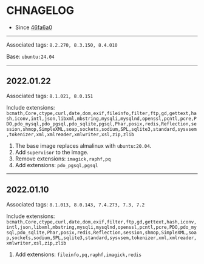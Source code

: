 # CHNAGELOG

- Since [46fa6a0](https://github.com/jetsung/docker-nginx-php/tree/46fa6a0f2621a4369e3f369ce165383a81115b61)

---
Associated tags: `8.2.270, 8.3.150, 8.4.010`

Base: `ubuntu:24.04`

---

## 2022.01.22

Associated tags: `8.1.021, 8.0.151`

Include extensions:
`bcmath,Core,ctype,curl,date,dom,exif,fileinfo,filter,ftp,gd,gettext,hash,iconv,intl,json,libxml,mbstring,mysqli,mysqlnd,openssl,pcntl,pcre,PDO,pdo_mysql,pdo_pgsql,pdo_sqlite,pgsql,Phar,posix,redis,Reflection,session,shmop,SimpleXML,soap,sockets,sodium,SPL,sqlite3,standard,sysvsem,tokenizer,xml,xmlreader,xmlwriter,xsl,zip,zlib`

1. The base image replaces almalinux with `ubuntu:20.04`.
2. Add `supervisor` to the image.
3. Remove extensions: `imagick,raphf,pq`
4. Add extensions: `pdo_pgsql,pgsql`

---

## 2022.01.10

Associated tags: `8.1.013, 8.0.143, 7.4.273, 7.3, 7.2`

Include extensions:
`bcmath,Core,ctype,curl,date,dom,exif,filter,ftp,gd,gettext,hash,iconv,intl,json,libxml,mbstring,mysqli,mysqlnd,openssl,pcntl,pcre,PDO,pdo_mysql,pdo_sqlite,Phar,posix,redis,Reflection,session,shmop,SimpleXML,soap,sockets,sodium,SPL,sqlite3,standard,sysvsem,tokenizer,xml,xmlreader,xmlwriter,xsl,zip,zlib`

1.  Add extensions: `fileinfo,pq,raphf,imagick,redis`
